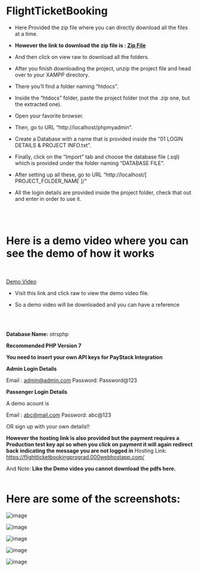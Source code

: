 # FlightTicketBooking

- Here Provided the zip file where you can directly download all the files at a time.

- **However the link to download the zip file is : <a href="https://github.com/MUPPALA-SAI-SHASHANK/FlightTicketBooking/blob/main/plane.zip">Zip File</a>**

- And then click on view raw to download all the folders.

- After you finish downloading the project, unzip the project file and head over to your XAMPP directory.

- There you’ll find a folder naming “htdocs”.

- Inside the “htdocs” folder, paste the project folder (not the .zip one, but the extracted one).

- Open your favorite browser.

- Then, go to URL “http://localhost/phpmyadmin“.

- Create a Database with a name that is provided inside the “01 LOGIN DETAILS & PROJECT INFO.txt”.

- Finally, click on the “Import” tab and choose the database file (.sql) which is provided under the folder naming “DATABASE FILE”.

- After setting up all these, go to URL “http://localhost/[ PROJECT_FOLDER_NAME ]/“

- All the login details are provided inside the project folder, check that out and enter in order to use it.

<br><br>

# Here is a demo video where you can see the demo of how it works
<br>

<a href="https://github.com/MUPPALA-SAI-SHASHANK/FlightTicketBooking/blob/main/Untitled.mp4">Demo Video</a>

- Visit this link and click raw to view the demo video file. 

- So a demo video will be downloaded and you can have a reference

<br><br>


**Database Name:** otrsphp

**Recommended PHP Version 7**


**You need to insert your own API keys for PayStack Integration**


**Admin Login Details**

Email   : admin@admin.com
Password: Password@123

**Passenger Login Details**

A demo acount is 

Email   : abc@mail.com
Password: abc@123

OR sign up with your own details!!


**However the hosting link is also provided but the payment requires a Production test key api so when you click on payment it will again redirect back indicating the message you are not logged in**
Hosting Link:  https://flightticketbookingprograd.000webhostapp.com/

And Note:
**Like the Demo video you cannot download the pdfs here.**
<br><br>

# Here are some of the screenshots:

![image](https://github.com/MUPPALA-SAI-SHASHANK/FlightTicketBooking/assets/108987073/ccdd99a9-c8db-419b-9c35-5bf4ef1476fa)

![image](https://github.com/MUPPALA-SAI-SHASHANK/FlightTicketBooking/assets/108987073/4a630fd6-2a07-45a9-84f6-8f9e82903380)

![image](https://github.com/MUPPALA-SAI-SHASHANK/FlightTicketBooking/assets/108987073/40e7c235-ec90-4b27-8a78-3c82b9db8ad0)

![image](https://github.com/MUPPALA-SAI-SHASHANK/FlightTicketBooking/assets/108987073/80208f7c-cdaf-472f-a699-47e87ae1fcae)

![image](https://github.com/MUPPALA-SAI-SHASHANK/FlightTicketBooking/assets/108987073/9bd6bf2e-d2a6-42cf-b6dd-6512e2440a0f)


